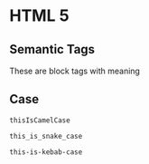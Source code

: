 # HTML 5

## Semantic Tags

These are block tags with meaning

## Case

`thisIsCamelCase`

`this_is_snake_case`

`this-is-kebab-case`
